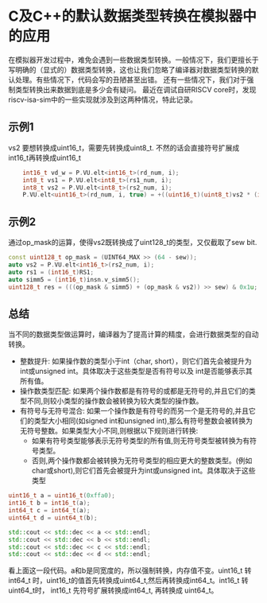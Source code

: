 # C及C++的默认数据类型转换在模拟器中的应用

在模拟器开发过程中，难免会遇到一些数据类型转换。一般情况下，我们更擅长于写明确的（显式的）数据类型转换，这也让我们忽略了编译器对数据类型转换的默认处理。有些情况下，代码会写的丑陋甚至出错。
还有一些情况下，我们对于强制类型转换出来数据到底是多少会有疑问。
最近在调试自研RISCV core时，发现riscv-isa-sim中的一些实现就涉及到这两种情况，特此记录。

## 示例1

vs2 要想转换成uint16_t，需要先转换成uint8_t. 不然的话会直接符号扩展成int16_t再转换成uint16_t

```c++
    int16_t vd_w = P.VU.elt<int16_t>(rd_num, i);
    int8_t vs1 = P.VU.elt<int8_t>(rs1_num, i);
    int8_t vs2 = P.VU.elt<int8_t>(rs2_num, i);
    P.VU.elt<uint16_t>(rd_num, i, true) = +((uint16_t)(uint8_t)vs2 * (int16_t)(int8_t)vs1) + vd_w;
```

## 示例2

通过op_mask的运算，使得vs2既转换成了uint128_t的类型，又仅截取了sew bit.

```c++
const uint128_t op_mask = (UINT64_MAX >> (64 - sew));
auto vs2 = P.VU.elt<int16_t>(rs2_num, i);
auto rs1 = (int16_t)RS1;
auto simm5 = (int16_t)insn.v_simm5();
uint128_t res = (((op_mask & simm5) + (op_mask & vs2)) >> sew) & 0x1u;
```

## 总结

当不同的数据类型做运算时，编译器为了提高计算的精度，会进行数据类型的自动转换。

- 整数提升: 如果操作数的类型小于int（char, short），则它们首先会被提升为int或unsigned int。具体取决于这些类型是否有符号以及 int是否能够表示其所有值。
- 操作数类型匹配: 如果两个操作数都是有符号的或都是无符号的,并且它们的类型不同,则较小类型的操作数会被转换为较大类型的操作数。
- 有符号与无符号混合: 如果一个操作数是有符号的而另一个是无符号的,并且它们的类型大小相同(如signed int和unsigned int),那么有符号整数会被转换为无符号整数。如果类型大小不同,则根据以下规则进行转换:
    - 如果有符号类型能够表示无符号类型的所有值,则无符号类型被转换为有符号类型。
    - 否则,两个操作数都会被转换为无符号类型的相应更大的整数类型。(例如char或short),则它们首先会被提升为int或unsigned int。具体取决于这些类型

```c++
uint16_t a = uint16_t(0xffa0);
int16_t b = int16_t(a);
int64_t c = int64_t(a);
uint64_t d = uint64_t(b);

std::cout << std::dec << a << std::endl;
std::cout << std::dec << b << std::endl;
std::cout << std::dec << c << std::endl;
std::cout << std::dec << d << std::endl;
```

看上面这一段代码。a和b是同宽度的，所以强制转换，内存值不变。uint16_t 转 int64_t 时，uint16_t的值首先转换成uint64_t,然后再转换成int64_t。int16_t 转 uint64_t时， int16_t 先符号扩展转换成int64_t, 再转换成 uint64_t。
